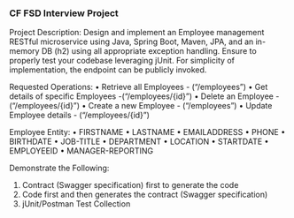 ### CF FSD Interview Project

Project Description:
Design and implement an Employee management RESTful microservice using Java, Spring Boot, Maven, JPA, and an in-memory DB (h2) using all appropriate exception handling.  Ensure to properly test your codebase leveraging jUnit.  For simplicity of implementation, the endpoint can be publicly invoked.

Requested Operations:
•	Retrieve all Employees - (“/employees”)
•	Get details of specific Employees -(“/employees/{id}”)
•	Delete an Employee - (“/employees/{id}”)
•	Create a new Employee - (“/employees”)
•	Update Employee details - (“/employees/{id}”)

Employee Entity:
•	FIRSTNAME
•	LASTNAME
•	EMAILADDRESS
•	PHONE
•	BIRTHDATE
•	JOB-TITLE
•	DEPARTMENT
•	LOCATION
•	STARTDATE
•	EMPLOYEEID
•	MANAGER-REPORTING

Demonstrate the Following:
1.	Contract (Swagger specification) first to generate the code
2.	Code first and then generates the contract (Swagger specification)
3.	jUnit/Postman Test Collection

 
 




